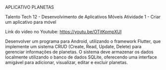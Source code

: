 APLICATIVO PLANETAS

Talento Tech 12 - Desenvolvimento de Aplicativos Móveis
Atividade 1 - Criar um aplicativo para móvel 

Link do vídeo no Youtube: https://youtu.be/OTjtKpmpXUI 

Desenvolver um programa para Android, utilizando o framework Flutter, que implemente um sistema CRUD (Create, Read, Update, Delete) para gerenciar informações de planetas. O sistema deve armazenar os dados localmente utilizando o banco de dados SQLite, oferecendo uma interface amigável para adicionar, visualizar, editar e excluir planetas.

